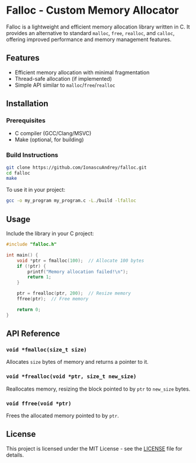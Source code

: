 # Falloc - Custom Memory Allocator

Falloc is a lightweight and efficient memory allocation library written in C. It provides an alternative to standard `malloc`, `free`, `realloc`, and `calloc`, offering improved performance and memory management features.

## Features

- Efficient memory allocation with minimal fragmentation
- Thread-safe allocation (if implemented)
- Simple API similar to `malloc`/`free`/`realloc`

## Installation

### Prerequisites
- C compiler (GCC/Clang/MSVC)
- Make (optional, for building)

### Build Instructions
```sh
git clone https://github.com/IonascuAndrey/falloc.git
cd falloc
make
```

To use it in your project:
```sh
gcc -o my_program my_program.c -L./build -lfalloc
```

## Usage

Include the library in your C project:

```c
#include "falloc.h"

int main() {
    void *ptr = fmalloc(100);  // Allocate 100 bytes
    if (!ptr) {
        printf("Memory allocation failed!\n");
        return 1;
    }

    ptr = frealloc(ptr, 200);  // Resize memory
    ffree(ptr);  // Free memory

    return 0;
}
```

## API Reference

### `void *fmalloc(size_t size)`
Allocates `size` bytes of memory and returns a pointer to it.

### `void *frealloc(void *ptr, size_t new_size)`
Reallocates memory, resizing the block pointed to by `ptr` to `new_size` bytes.

### `void ffree(void *ptr)`
Frees the allocated memory pointed to by `ptr`.

## License

This project is licensed under the MIT License - see the [LICENSE](LICENSE) file for details.

